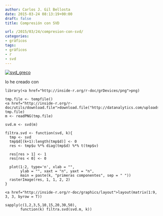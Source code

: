 ```yaml
---
author: Carlos J. Gil Bellosta
date: 2015-03-24 08:13:19+00:00
draft: false
title: Compresión con SVD

url: /2015/03/24/compresion-con-svd/
categories:
- gráficos
tags:
- gráficos
- r
- svd
---
```


[![svd_greco](/wp-uploads/2015/03/svd_greco.png)
](/wp-uploads/2015/03/svd_greco.png)

lo he creado con



    library(<a href="http://inside-r.org/r-doc/grDevices/png">png)

    tmp.file <- tempfile()
    <a href="http://inside-r.org/r-doc/utils/download.file">download.file("http://datanalytics.com/uploads/greco.png", tmp.file)
    m <- readPNG(tmp.file)

    svd.m <- svd(m)

    filtra.svd <- function(svd, k){
      tmp <- svd
      tmp$d[(k+1):length(tmp$d)] <- 0
      res <- tmp$u %*% diag(tmp$d) %*% t(tmp$v)

      res[res > 1] <- 1
      res[res < 0] <- 0

      plot(1:2, type='n', xlab = "",
           ylab = "", xaxt = "n", yaxt = "n",
           main = paste(k, "primeras componentes", sep = " "))
      rasterImage(res, 1, 1, 2, 2)
    }

    <a href="http://inside-r.org/r-doc/graphics/layout">layout(matrix(1:9, 3, 3, byrow = T))

    sapply(c(1,2,3,5,10,15,20,30,50),
           function(k) filtra.svd(svd.m, k))
